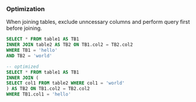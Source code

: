 ### Optimization
When joining tables, exclude unncessary columns and perform query first before joining.

```sql
SELECT * FROM table1 AS TB1
INNER JOIN table2 AS TB2 ON TB1.col2 = TB2.col2
WHERE TB1 = 'hello'
AND TB2 = 'world'

-- optimized
SELECT * FROM table1 AS TB1
INNER JOIN (
SELECT col1 FROM table2 WHERE col1 = 'world'
) AS TB2 ON TB1.col2 = TB2.col2
WHERE TB1.col1 = 'hello'
```
